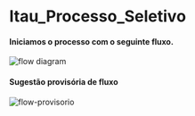 # Itau_Processo_Seletivo



#### Iniciamos o processo com o seguinte fluxo.

<image alt="flow diagram" src="Fluxos atuais.png" />

#### Sugestão provisória de fluxo

<image alt="flow-provisorio" src="untitled@1.25x.png" />
